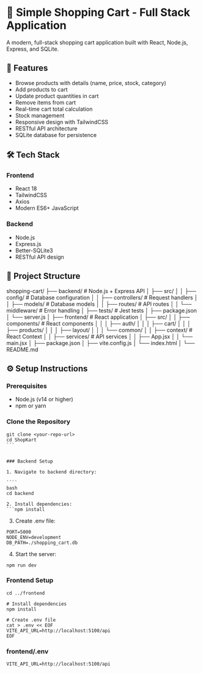 # 🛒 Simple Shopping Cart - Full Stack Application

A modern, full-stack shopping cart application built with React, Node.js, Express, and SQLite.

## 🚀 Features

- Browse products with details (name, price, stock, category)
- Add products to cart
- Update product quantities in cart
- Remove items from cart
- Real-time cart total calculation
- Stock management
- Responsive design with TailwindCSS
- RESTful API architecture
- SQLite database for persistence

## 🛠️ Tech Stack

### Frontend

- React 18
- TailwindCSS
- Axios
- Modern ES6+ JavaScript

### Backend

- Node.js
- Express.js
- Better-SQLite3
- RESTful API design

## 📁 Project Structure

shopping-cart/
├── backend/ # Node.js + Express API
│ ├── src/
│ │ ├── config/ # Database configuration
│ │ ├── controllers/ # Request handlers
│ │ ├── models/ # Database models
│ │ ├── routes/ # API routes
│ │ └── middleware/ # Error handling
│ ├── tests/ # Jest tests
│ ├── package.json
│ └── server.js
│
├── frontend/ # React application
│ ├── src/
│ │ ├── components/ # React components
│ │ │ ├── auth/
│ │ │ ├── cart/
│ │ │ ├── products/
│ │ │ ├── layout/
│ │ │ └── common/
│ │ ├── context/ # React Context
│ │ ├── services/ # API services
│ │ ├── App.jsx
│ │ └── main.jsx
│ ├── package.json
│ ├── vite.config.js
│ └── index.html
│
└── README.md

## ⚙️ Setup Instructions

### Prerequisites

- Node.js (v14 or higher)
- npm or yarn

### Clone the Repository

`````
git clone <your-repo-url>
cd ShopKart
```


### Backend Setup

1. Navigate to backend directory:

````
bash
cd backend

2. Install dependencies:
```npm install
`````

3. Create .env file:

```
PORT=5000
NODE_ENV=development
DB_PATH=./shopping_cart.db
```

4. Start the server:

```
npm run dev

```

### Frontend Setup

```
cd ../frontend

# Install dependencies
npm install

# Create .env file
cat > .env << EOF
VITE_API_URL=http://localhost:5100/api
EOF
```

### frontend/.env

```
VITE_API_URL=http://localhost:5100/api

```
